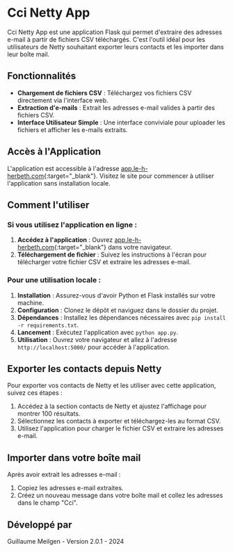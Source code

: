 # Cci Netty App

Cci Netty App est une application Flask qui permet d'extraire des adresses e-mail à partir de fichiers CSV téléchargés. C'est l'outil idéal pour les utilisateurs de Netty souhaitant exporter leurs contacts et les importer dans leur boîte mail.

## Fonctionnalités

- **Chargement de fichiers CSV** : Téléchargez vos fichiers CSV directement via l'interface web.
- **Extraction d'e-mails** : Extrait les adresses e-mail valides à partir des fichiers CSV.
- **Interface Utilisateur Simple** : Une interface conviviale pour uploader les fichiers et afficher les e-mails extraits.

## Accès à l'Application

L'application est accessible à l'adresse [app.le-h-herbeth.com](http://app.le-h-herbeth.com){:target="_blank"}. Visitez le site pour commencer à utiliser l'application sans installation locale.

## Comment l'utiliser

### Si vous utilisez l'application en ligne :

1. **Accédez à l'application** : Ouvrez [app.le-h-herbeth.com](http://app.le-h-herbeth.com){:target="_blank"} dans votre navigateur.
2. **Téléchargement de fichier** : Suivez les instructions à l'écran pour télécharger votre fichier CSV et extraire les adresses e-mail.

### Pour une utilisation locale :

1. **Installation** : Assurez-vous d'avoir Python et Flask installés sur votre machine.
2. **Configuration** : Clonez le dépôt et naviguez dans le dossier du projet.
3. **Dépendances** : Installez les dépendances nécessaires avec `pip install -r requirements.txt`.
4. **Lancement** : Exécutez l'application avec `python app.py`.
5. **Utilisation** : Ouvrez votre navigateur et allez à l'adresse `http://localhost:5000/` pour accéder à l'application.

## Exporter les contacts depuis Netty

Pour exporter vos contacts de Netty et les utiliser avec cette application, suivez ces étapes :

1. Accédez à la section contacts de Netty et ajustez l'affichage pour montrer 100 résultats.
2. Sélectionnez les contacts à exporter et téléchargez-les au format CSV.
3. Utilisez l'application pour charger le fichier CSV et extraire les adresses e-mail.

## Importer dans votre boîte mail

Après avoir extrait les adresses e-mail :

1. Copiez les adresses e-mail extraites.
2. Créez un nouveau message dans votre boîte mail et collez les adresses dans le champ "Cci".

## Développé par

Guillaume Meilgen - Version 2.0.1 - 2024
